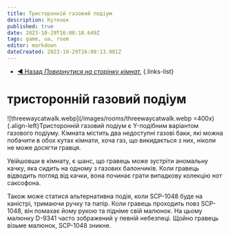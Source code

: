 ```yaml
---
title: Тристоронній газовий подіум
description: Куточок
published: true
date: 2023-10-29T16:08:18.649Z
tags: game, ua, room
editor: markdown
dateCreated: 2023-10-29T16:08:13.981Z
---
```



- [:arrow_backward: Назад *Повернутися на сторінку кімнат.*](/uk/game/rooms#zones)
{.links-list}
# тристоронній газовий подіум
![threewaycatwalk.webp](/images/rooms/threewaycatwalk.webp =400x){.align-left}Тристоронній газовий подіум є Y-подібним варіантом газового подіуму. Кімната містить два недоступні газові баки, які можна побачити в обох кутах кімнати, хоча газ, що викидається з них, ніколи не може досягти гравця.

Увійшовши в кімнату, є шанс, що гравець може зустріти аномальну качку, яка сидить на одному з газових балончиків. Коли гравець відводить погляд від качки, вона починає грати випадкову колекцію нот саксофона.

Також може статися альтернативна подія, коли SCP-1048 буде на каністрі, тримаючи ручку та папір. Коли гравець проходить повз SCP-1048, він помахає йому рукою та підніме свій малюнок. На цьому малюнку D-9341 часто зображений у певній небезпеці. Щойно гравець візьме малюнок, SCP-1048 зникне.
